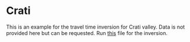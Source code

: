 # Crati
This is an example for the travel time inversion for Crati valley. Data is not provided here but can be requested. Run [this](https://github.com/deconvolution/RTI/blob/main/example/tutorial_Crati/inversion_process_lbfgs.jl) file for the inversion.
